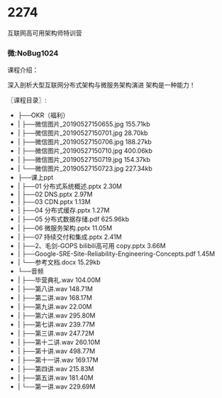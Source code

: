 # 2274
互联网高可用架构师特训营
### 微:NoBug1024 


课程介绍：

深入剖析大型互联网分布式架构与微服务架构演进 架构是一种能力！

〖课程目录〗:

- ├──OKR（福利）  
- |   ├──微信图片_20190527150655.jpg  155.71kb
- |   ├──微信图片_20190527150701.jpg  28.70kb
- |   ├──微信图片_20190527150706.jpg  188.27kb
- |   ├──微信图片_20190527150710.jpg  400.06kb
- |   ├──微信图片_20190527150719.jpg  154.37kb
- |   └──微信图片_20190527150723.jpg  227.34kb
- ├──课上ppt  
- |   ├──01 分布式系统概述.pptx  2.30M
- |   ├──02 DNS.pptx  2.97M
- |   ├──03 CDN.pptx  1.13M
- |   ├──04 分布式缓存.pptx  1.27M
- |   ├──05 分布式数据存储.pdf  625.96kb
- |   ├──06 微服务架构.pptx  11.05M
- |   ├──07 持续交付和集成.pptx  2.41M
- |   ├──2、毛剑-GOPS bilibili高可用 copy.pptx  3.66M
- |   ├──Google-SRE-Site-Reliability-Engineering-Concepts.pdf  1.45M
- |   └──参考文档.docx  15.29kb
- └──音频  
- |   ├──毕营典礼.wav  104.00M
- |   ├──第八讲.wav  148.71M
- |   ├──第二讲.wav  168.17M
- |   ├──第九讲.wav  22.00M
- |   ├──第六讲.wav  295.80M
- |   ├──第七讲.wav  239.77M
- |   ├──第三讲.wav  247.72M
- |   ├──第十二讲.wav  260.10M
- |   ├──第十讲.wav  498.77M
- |   ├──第十一讲.wav  169.17M
- |   ├──第四讲.wav  215.83M
- |   ├──第五讲.wav  181.40M
- |   └──第一讲.wav  229.69M
